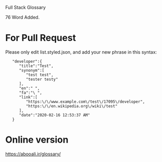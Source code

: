 Full Stack Glossary

76 Word Added.

# For Pull Request

Please only edit list.styled.json, and add your new phrase in this syntax:

```
   "developer":{ 
      "title":"Test",
      "synonym":[ 
         "test test",
         "tester testy"
      ],
      "en":" ",
      "fa":"\ ",
      "link":[ 
         "https:\/\/www.example.com\/test\/17095\/developer",
         "https:\/\/en.wikipedia.org\/wiki\/test"
      ],
      "date":"2020-02-16 12:53:37 AM"
   }
```

# Online version

https://abooali.ir/glossary/
